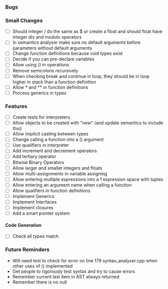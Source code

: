 ### Bugs

### Small Changes

-   [ ] Should integer / do the same as $ or create a float and should float have integer div and modulo operators
-   [ ] In semantics analyser make sure no default arguments before parameters without default arguments
-   [ ] Change function definitions because void types exist
-   [ ] Decide if you can pre-declare variables
-   [ ] Allow using () in operations
-   [ ] Remove semicolons recursively
-   [ ] When checking break and continue in loop, they should be in loop higher in stack than a function definition
-   [ ] Allow \* and \*\* in function definitions
-   [ ] Process generics in types

### Features

-   [ ] Create tests for interpreters
-   [ ] Allow objects to be created with "new" (and update semantics to include this)
-   [ ] Allow implicit casting between types
-   [ ] Change calling a function into a () argument
-   [ ] Use qualifiers in interpreter
-   [ ] Add increment and decrement operators
-   [ ] Add tertiary operator
-   [ ] Bitwise Binary Operators
-   [ ] Allow larger and smaller integers and floats
-   [ ] Allow multi-assignments in variable assigning
-   [ ] Allow entering mutliple expressions into a 1 expression space with tuples
-   [ ] Allow entering an argument name when calling a function
-   [ ] Allow qualifiers in function definitions
-   [ ] Implement Generics
-   [ ] Implement Interfaces
-   [ ] Implement closures
-   [ ] Add a smart pointer system

#### Code Generation

-   [ ] Check all types match

### Future Reminders

-   Will need test to check for error on line 179 syntax_analyser.cpp when other uses of () implemented
-   Get people to rigorously test syntax and try to cause errors
-   Remember current last item in AST always returned
-   Remember there is no null
